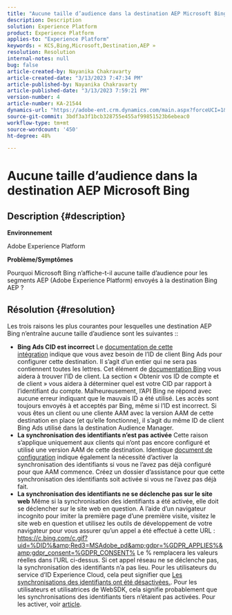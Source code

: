 ```yaml
---
title: "Aucune taille d’audience dans la destination AEP Microsoft Bing"
description: Description
solution: Experience Platform
product: Experience Platform
applies-to: "Experience Platform"
keywords: « KCS,Bing,Microsoft,Destination,AEP »
resolution: Resolution
internal-notes: null
bug: false
article-created-by: Nayanika Chakravarty
article-created-date: "3/13/2023 7:47:34 PM"
article-published-by: Nayanika Chakravarty
article-published-date: "3/13/2023 7:59:21 PM"
version-number: 4
article-number: KA-21544
dynamics-url: "https://adobe-ent.crm.dynamics.com/main.aspx?forceUCI=1&pagetype=entityrecord&etn=knowledgearticle&id=c3cda4e3-d7c1-ed11-83ff-6045bd0065b6"
source-git-commit: 3bdf3a3f1bcb328755e455af99851523b6ebeac0
workflow-type: tm+mt
source-wordcount: '450'
ht-degree: 48%

---
```


# Aucune taille d’audience dans la destination AEP Microsoft Bing

## Description {#description}


<b>Environnement</b>

Adobe Experience Platform

<b>Problème/Symptômes</b>

Pourquoi Microsoft Bing n’affiche-t-il aucune taille d’audience pour les segments AEP (Adobe Experience Platform) envoyés à la destination Bing AEP ?


## Résolution {#resolution}


Les trois raisons les plus courantes pour lesquelles une destination AEP Bing n’entraîne aucune taille d’audience sont les suivantes ::

- <b>Bing Ads CID est incorrect</b>    Le [documentation de cette intégration](https://experienceleague.adobe.com/docs/experience-platform/destinations/catalog/advertising/bing.html?lang=fr) indique que vous avez besoin de l’ID de client Bing Ads pour configurer cette destination. Il s’agit d’un entier qui ne sera pas<b> </b>contiennent toutes les lettres. Cet élément de [documentation Bing](https://learn.microsoft.com/fr-fr/advertising/guides/get-started?view=bingads-13) vous aidera à trouver l’ID de client. La section « Obtenir vos ID de compte et de client » vous aidera à déterminer quel est votre CID par rapport à l’identifiant du compte.
Malheureusement, l’API Bing ne répond avec aucune erreur indiquant que le mauvais ID a été utilisé. Les accès sont toujours envoyés à et acceptés par Bing, même si l’ID est incorrect. Si vous êtes un client ou une cliente AAM avec la version AAM de cette destination en place (et qu’elle fonctionne), il s’agit du même ID de client Bing Ads utilisé dans la destination Audience Manager.
- <b>La synchronisation des identifiants n’est pas activée</b>    Cette raison s’applique uniquement aux clients qui n’ont pas encore configuré et utilisé une version AAM de cette destination. Identique [document de configuration](https://experienceleague.adobe.com/docs/experience-platform/destinations/catalog/advertising/bing.html?lang=fr) indique également la nécessité d’activer la synchronisation des identifiants si vous ne l’avez pas déjà configuré pour que AAM commence. Créez un dossier d’assistance pour que cette synchronisation des identifiants soit activée si vous ne l’avez pas déjà fait.
- <b>La synchronisation des identifiants ne se déclenche pas sur le site web</b>
Même si la synchronisation des identifiants a été activée, elle doit se déclencher sur le site web en question. A l’aide d’un navigateur incognito pour imiter la première page d’une première visite, visitez le site web en question et utilisez les outils de développement de votre navigateur pour vous assurer qu’un appel a été effectué à cette URL : https://c.bing.com/c.gif?uid=%DID%&amp;Red3=MSAdobe_pd&amp;gdpr=%GDPR_APPLIES%&amp;gdpr_consent=%GDPR_CONSENT% Le % remplacera les valeurs réelles dans l’URL ci-dessus.
Si cet appel réseau ne se déclenche pas, la synchronisation des identifiants n’a pas lieu. Pour les utilisateurs du service d’ID Experience Cloud, cela peut signifier que [Les synchronisations des identifiants ont été désactivées.](https://experienceleague.adobe.com/docs/id-service/using/id-service-api/configurations/disableidsync.html?lang=fr). Pour les utilisateurs et utilisatrices de WebSDK, cela signifie probablement que les synchronisations des identifiants tiers n’étaient pas activées. Pour les activer, voir [article](https://experienceleague.adobe.com/docs/experience-cloud-kcs/kbarticles/KA-20248.html?lang=fr).

